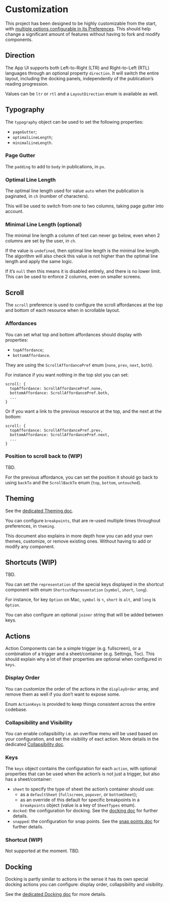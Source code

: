 # Customization

This project has been designed to be highly customizable from the start, with [multiple options configurable in its Preferences](../src/preferences.ts). This should help change a significant amount of features without having to fork and modify components. 

## Direction

The App UI supports both Left-to-Right (LTR) and Right-to-Left (RTL) languages through an optional property `direction`. It will switch the entire layout, including the docking panels, independently of the publication’s reading progression.

Values can be `ltr` or `rtl` and a `LayoutDirection` enum is available as well. 

## Typography

The `typography` object can be used to set the following properties:

- `pageGutter`;
- `optimalLineLength`; 
- `minimalLineLength`.

### Page Gutter

The `padding` to add to `body` in publications, in `px`.

### Optimal Line Length

The optimal line length used for value `auto` when the publication is paginated, in `ch` (number of characters). 

This will be used to switch from one to two columns, taking page gutter into account.

### Minimal Line Length (optional)

The minimal line length a column of text can never go below, even when 2 columns are set by the user, in `ch`. 

If the value is `undefined`, then optimal line length is the minimal line length. The algorithm will also check this value is not higher than the optimal line length and apply the same logic.

If it’s `null` then this means it is disabled entirely, and there is no lower limit. This can be used to enforce 2 columns, even on smaller screens.

## Scroll

The `scroll` preference is used to configure the scroll affordances at the top and bottom of each resource when in scrollable layout.

### Affordances

You can set what top and bottom affordances should display with properties:

- `topAffordance`;
- `bottomAffordance`.

They are using the `ScrollAffordancePref` enum (`none`, `prev`, `next`, `both`).

For instance if you want nothing in the top slot you can set: 

```
scroll: {
  topAffordance: ScrollAffordancePref.none,
  bottomAffordance: ScrollAffordancePref.both,
  ...
}
```

Or if you want a link to the previous resource at the top, and the next at the bottom:

```
scroll: {
  topAffordance: ScrollAffordancePref.prev,
  bottomAffordance: ScrollAffordancePref.next,
  ...
}
```

### Position to scroll back to (WIP)

TBD.

For the previous affordance, you can set the position it should go back to using `backTo` and the `ScrollBackTo` enum (`top`, `bottom`, `untouched`).

## Theming

See the [dedicated Theming doc](./Theming.md).

You can configure `breakpoints`, that are re-used multiple times throughout preferences, in `theming`. 

This document also explains in more depth how you can add your own themes, customize, or remove existing ones. Without having to add or modify any component.

## Shortcuts (WIP)

TBD.

You can set the `representation` of the special keys displayed in the shortcut component with enum `ShortcutRepresentation` (`symbol`, `short`, `long`).

For instance, for key `Option` on Mac, `symbol` is `⌥`, `short` is `alt`, and `long` is `Option`.

You can also configure an optional `joiner` string that will be added between keys.

## Actions

Action Components can be a simple trigger (e.g. fullscreen), or a combination of a trigger and a sheet/container (e.g. Settings, Toc). This should explain why a lot of their properties are optional when configured in `keys`.

### Display Order

You can customize the order of the actions in the `displayOrder` array, and remove them as well if you don’t want to expose some. 

Enum `ActionKeys` is provided to keep things consistent across the entire codebase.

### Collapsibility and Visibility

You can enable collapsibility i.e. an overflow menu will be used based on your configuration, and set the visibility of eact action. More details in the dedicated [Collapsibility doc](Collapsibility.md).

### Keys

The `keys` object contains the configuration for each `action`, with optional properties that can be used when the action’s is not just a trigger, but also has a sheet/container:

- `sheet` to specify the type of sheet the action’s container should use:
  - as a `defaultSheet` (`fullscreen`, `popover`, or `bottomSheet`);
  - as an override of this default for specific breakpoints in a `breakpoints` object (value is a key of `SheetTypes` enum).
- `docked`: the configuration for docking. See the [docking doc](./Docking.md) for further details.
- `snapped`: the configuration for snap points. See the [snap points doc](Snappoints.md) for further details.

### Shortcut (WIP)

Not supported at the moment. TBD.

## Docking

Docking is partly similar to actions in the sense it has its own special docking actions you can configure: display order, collapsibility and visibility.

See the [dedicated Docking doc](./Docking.md) for more details.